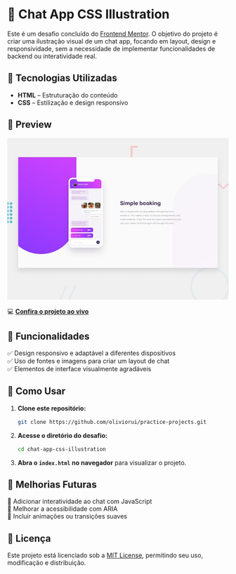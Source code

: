 # 💬 Chat App CSS Illustration  

Este é um desafio concluído do [Frontend Mentor](https://www.frontendmentor.io/). O objetivo do projeto é criar uma ilustração visual de um chat app, focando em layout, design e responsividade, sem a necessidade de implementar funcionalidades de backend ou interatividade real.

## 🚀 Tecnologias Utilizadas  

- **HTML** – Estruturação do conteúdo  
- **CSS** – Estilização e design responsivo  

## 📸 Preview  

![Chat App CSS Illustration](./design/desktop-preview.jpg)  

💻 **[Confira o projeto ao vivo](https://oliviorui.github.io/practice-projects/html-css/chat-app-css-illustration-master/index.html)** 

## 📌 Funcionalidades  

✅ Design responsivo e adaptável a diferentes dispositivos  
✅ Uso de fontes e imagens para criar um layout de chat  
✅ Elementos de interface visualmente agradáveis  

## 📂 Como Usar  

1. **Clone este repositório:**  
   ```bash
   git clone https://github.com/oliviorui/practice-projects.git
   ```  
2. **Acesse o diretório do desafio:**  
   ```bash
   cd chat-app-css-illustration
   ```  
3. **Abra o `index.html` no navegador** para visualizar o projeto.  

## 🔧 Melhorias Futuras  

🚀 Adicionar interatividade ao chat com JavaScript  
🚀 Melhorar a acessibilidade com ARIA  
🚀 Incluir animações ou transições suaves  

## 📜 Licença  

Este projeto está licenciado sob a [MIT License](LICENSE), permitindo seu uso, modificação e distribuição.